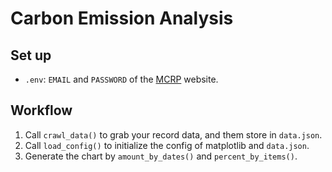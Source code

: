 # Carbon Emission Analysis

## Set up
- `.env`: `EMAIL` and `PASSWORD` of the [MCRP](https://mcrp.jwfu.me) website.

## Workflow
1. Call `crawl_data()` to grab your record data, and them store in `data.json`.
2. Call `load_config()` to initialize the config of matplotlib and `data.json`.
3. Generate the chart by `amount_by_dates()` and `percent_by_items()`.